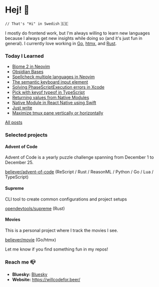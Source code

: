 # Hej! :wave:

`// That's "Hi" in Swedish` 🇸🇪

I mostly do frontend work, but I'm always willing to learn new languages because I always get new insights while doing so (and it's just fun in general). I currently love working in [Go](https://go.dev/), [htmx](https://htmx.org/), and [Rust](https://www.rust-lang.org/).

### Today I Learned

<!--START_SECTION:feed-->
* [Biome 2 in Neovim](https:&#x2F;&#x2F;willcodefor.beer&#x2F;posts&#x2F;biome)
* [Obsidian Bases](https:&#x2F;&#x2F;willcodefor.beer&#x2F;posts&#x2F;bases)
* [Spellcheck multiple languages in Neovim](https:&#x2F;&#x2F;willcodefor.beer&#x2F;posts&#x2F;spellnvim)
* [The semantic keyboard input element](https:&#x2F;&#x2F;willcodefor.beer&#x2F;posts&#x2F;kbd)
* [Solving PhaseScriptExecution errors in Xcode](https:&#x2F;&#x2F;willcodefor.beer&#x2F;posts&#x2F;xcodepse)
* [Pick with keyof typeof in TypeScript](https:&#x2F;&#x2F;willcodefor.beer&#x2F;posts&#x2F;tspickkey)
* [Returning values from Native Modules](https:&#x2F;&#x2F;willcodefor.beer&#x2F;posts&#x2F;nativeret)
* [Native Module in React Native using Swift](https:&#x2F;&#x2F;willcodefor.beer&#x2F;posts&#x2F;nativeios)
* [Just write](https:&#x2F;&#x2F;willcodefor.beer&#x2F;posts&#x2F;write)
* [Maximize tmux pane vertically or horizontally](https:&#x2F;&#x2F;willcodefor.beer&#x2F;posts&#x2F;tmuxmax)
<!--END_SECTION:feed-->

[All posts](https://willcodefor.beer/posts)

### Selected projects

#### Advent of Code

Advent of Code is a yearly puzzle challenge spanning from December 1 to December 25.

[believer/advent-of-code](https://github.com/believer/advent-of-code) (ReScript / Rust / ReasonML / Python / Go / Lua / TypeScript)

#### Supreme

CLI tool to create common configurations and project setups

[opendevtools/supreme](https://github.com/opendevtools/supreme) (Rust)

#### Movies

This is a personal project where I track the movies I see.

[believer/movie](https://github.com/believer/movies-go) (Go/htmx)

Let me know if you find something fun in my repos!

### Reach me 📪 

- **Bluesky:** [Bluesky](https://bsky.app/profile/did:plc:nr7wbq7tfznyciulquwx3suw)
- **Website:** https://willcodefor.beer/
